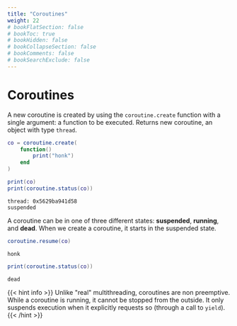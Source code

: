 ```yaml
---
title: "Coroutines"
weight: 22
# bookFlatSection: false
# bookToc: true
# bookHidden: false
# bookCollapseSection: false
# bookComments: false
# bookSearchExclude: false
---
```


# Coroutines

A new coroutine is created by using the `coroutine.create` function with a single argument: a function to be executed. Returns new coroutine, an object with type `thread`.

```lua
co = coroutine.create(
    function()
        print("honk")
    end
)

print(co)
print(coroutine.status(co))
```
```
thread: 0x5629ba941d58
suspended
```

A coroutine can be in one of three different states: **suspended**, **running**, and **dead**. When we create a coroutine, it starts in the suspended state.


```lua
coroutine.resume(co)
```
```
honk
```

```lua
print(coroutine.status(co))
```
```
dead
```

{{< hint info >}}
Unlike "real" multithreading, coroutines are non preemptive. While a coroutine is running, it cannot be stopped from the outside. It only suspends execution when it explicitly requests so (through a call to `yield`).
{{< /hint >}}
